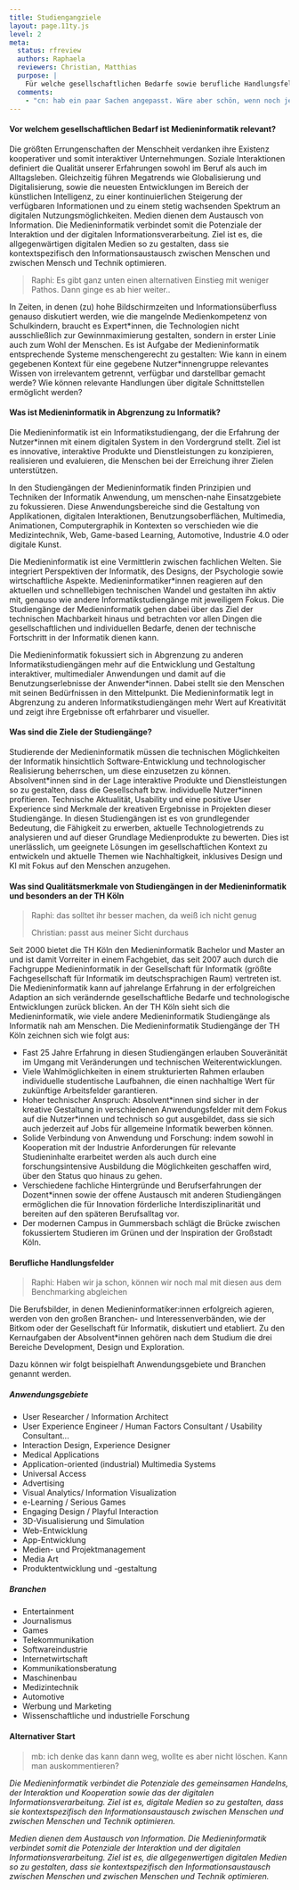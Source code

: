 ```yaml
---
title: Studiengangziele
layout: page.11ty.js
level: 2
meta:
  status: rfreview
  authors: Raphaela
  reviewers: Christian, Matthias
  purpose: | 
    Für welche gesellschaftlichen Bedarfe sowie berufliche Handlungsfelder qualifiziert der Studiengang (Studiengangziele)?
  comments:
    - "cn: hab ein paar Sachen angepasst. Wäre aber schön, wenn noch jemand drüber lesen könnte."
---
```




#### Vor welchem gesellschaftlichen Bedarf ist Medieninformatik relevant?

Die größten Errungenschaften der Menschheit verdanken ihre Existenz kooperativer und somit interaktiver Unternehmungen. Soziale Interaktionen definiert die Qualität unserer Erfahrungen sowohl im Beruf als auch im Alltagsleben. Gleichzeitig führen Megatrends wie Globalisierung und Digitalisierung, sowie die neuesten Entwicklungen im Bereich der künstlichen Intelligenz, zu einer kontinuierlichen Steigerung der verfügbaren Informationen und zu einem stetig wachsenden Spektrum an digitalen Nutzungsmöglichkeiten.
Medien dienen dem Austausch von Information. Die Medieninformatik verbindet somit die Potenziale der Interaktion und der digitalen Informationsverarbeitung. Ziel ist es, die allgegenwärtigen digitalen Medien so zu gestalten, dass sie kontextspezifisch den Informationsaustausch zwischen Menschen und zwischen Mensch und Technik optimieren.

> Raphi: Es gibt ganz unten einen alternativen Einstieg mit weniger Pathos. Dann ginge es ab hier weiter..

In Zeiten, in denen (zu) hohe Bildschirmzeiten und Informationsüberfluss genauso diskutiert werden, wie die mangelnde Medienkompetenz von Schulkindern, braucht es Expert\*innen, die Technologien nicht ausschließlich zur Gewinnmaximierung gestalten, sondern in erster Linie auch zum Wohl der Menschen. Es ist Aufgabe der Medieninformatik entsprechende Systeme menschengerecht zu gestalten: Wie kann in einem gegebenen Kontext für eine gegebene Nutzer\*innengruppe relevantes Wissen von irrelevantem getrennt, verfügbar und darstellbar gemacht werde? Wie können relevante Handlungen über digitale Schnittstellen ermöglicht werden?

#### Was ist Medieninformatik in Abgrenzung zu Informatik?

Die Medieninformatik ist ein Informatikstudiengang, der die Erfahrung der Nutzer\*innen mit einem digitalen System in den Vordergrund stellt. Ziel ist es innovative, interaktive Produkte und Dienstleistungen zu konzipieren, realisieren und evaluieren, die Menschen bei der Erreichung ihrer Zielen unterstützen.

In den Studiengängen der Medieninformatik finden Prinzipien und Techniken der Informatik Anwendung, um menschen-nahe Einsatzgebiete zu fokussieren. Diese Anwendungsbereiche sind die Gestaltung von Applikationen, digitalen Interaktionen, Benutzungsoberflächen, Multimedia, Animationen, Computergraphik in Kontexten so verschieden wie die Medizintechnik, Web, Game-based Learning, Automotive, Industrie 4.0 oder digitale Kunst.

Die Medieninformatik ist eine Vermittlerin zwischen fachlichen Welten. Sie integriert Perspektiven der Informatik, des Designs, der Psychologie sowie wirtschaftliche Aspekte. Medieninformatiker\*innen reagieren auf den aktuellen und schnelllebigen technischen Wandel und gestalten ihn aktiv mit, genauso wie andere Informatikstudiengänge mit jeweiligem Fokus. Die Studiengänge der Medieninformatik gehen dabei über das Ziel der technischen Machbarkeit hinaus und betrachten vor allen Dingen die gesellschaftlichen und individuellen Bedarfe, denen der technische Fortschritt in der Informatik dienen kann.

Die Medieninformatik fokussiert sich in Abgrenzung zu anderen Informatikstudiengängen mehr auf die Entwicklung und Gestaltung interaktiver, multimedialer Anwendungen und damit auf die Benutzungserlebnisse der Anwender\*innen. Dabei stellt sie den Menschen mit seinen Bedürfnissen in den Mittelpunkt. Die Medieninformatik legt in Abgrenzung zu anderen Informatikstudiengängen mehr Wert auf Kreativität und zeigt ihre Ergebnisse oft erfahrbarer und visueller.

#### Was sind die Ziele der Studiengänge?

Studierende der Medieninformatik müssen die technischen Möglichkeiten der Informatik hinsichtlich Software-Entwicklung und technologischer Realisierung beherrschen, um diese einzusetzen zu können. Absolvent\*innen sind in der Lage interaktive Produkte und Dienstleistungen so zu gestalten, dass die Gesellschaft bzw. individuelle Nutzer\*innen profitieren. Technische Aktualität, Usability und eine positive User Experience sind Merkmale der kreativen Ergebnisse in Projekten dieser Studiengänge. In diesen Studiengängen ist es von grundlegender Bedeutung, die Fähigkeit zu erwerben, aktuelle Technologietrends zu analysieren und auf dieser Grundlage Medienprodukte zu bewerten. Dies ist unerlässlich, um geeignete Lösungen im gesellschaftlichen Kontext zu entwickeln und aktuelle Themen wie Nachhaltigkeit, inklusives Design und KI mit Fokus auf den Menschen anzugehen.

#### Was sind Qualitätsmerkmale von Studiengängen in der Medieninformatik und besonders an der TH Köln

> Raphi: das solltet ihr besser machen, da weiß ich nicht genug
> 
> Christian: passt aus meiner Sicht durchaus 

Seit 2000 bietet die TH Köln den Medieninformatik Bachelor und Master an und ist damit Vorreiter in einem Fachgebiet, das seit 2007 auch durch die Fachgruppe Medieninformatik in der Gesellschaft für Informatik (größte Fachgesellschaft für Informatik im deutschsprachigen Raum) vertreten ist. Die Medieninformatik kann auf jahrelange Erfahrung in der erfolgreichen Adaption an sich verändernde gesellschaftliche Bedarfe und technologische Entwicklungen zurück blicken. An der TH Köln sieht sich die Medieninformatik, wie viele andere Medieninformatik Studiengänge als Informatik nah am Menschen. Die Medieninformatik Studiengänge der TH Köln zeichnen sich wie folgt aus:

- Fast 25 Jahre Erfahrung in diesen Studiengängen erlauben Souveränität im Umgang mit Veränderungen und technischen Weiterentwicklungen.
- Viele Wahlmöglichkeiten in einem strukturierten Rahmen erlauben individuelle studentische Laufbahnen, die einen nachhaltige Wert für zukünftige Arbeitsfelder garantieren.
- Hoher technischer Anspruch: Absolvent\*innen sind sicher in der kreative Gestaltung in verschiedenen Anwendungsfelder mit dem Fokus auf die Nutzer\*innen und technisch so gut ausgebildet, dass sie sich auch jederzeit auf Jobs für allgemeine Informatik bewerben können.
- Solide Verbindung von Anwendung und Forschung: indem sowohl in Kooperation mit der Industrie Anforderungen für relevante Studieninhalte erarbeitet werden als auch durch eine forschungsintensive Ausbildung die Möglichkeiten geschaffen wird, über den Status quo hinaus zu gehen.
- Verschiedene fachliche Hintergründe und Berufserfahrungen der Dozent\*innen sowie der offene Austausch mit anderen Studiengängen ermöglichen die für Innovation förderliche Interdisziplinarität und bereiten auf den späteren Berufsalltag vor.
- Der modernen Campus in Gummersbach schlägt die Brücke zwischen fokussiertem Studieren im Grünen und der Inspiration der Großstadt Köln.

#### Berufliche Handlungsfelder

> Raphi: Haben wir ja schon, können wir noch mal mit diesen aus dem Benchmarking abgleichen

Die Berufsbilder, in denen Medieninformatiker:innen erfolgreich agieren, werden von den großen Branchen- und Interessenverbänden, wie der Bitkom oder der Gesellschaft für Informatik, diskutiert und etabliert. Zu den Kernaufgaben der Absolvent\*innen gehören nach dem Studium die drei Bereiche Development, Design und Exploration.

Dazu können wir folgt beispielhaft Anwendungsgebiete und Branchen genannt werden.

##### Anwendungsgebiete

- User Researcher / Information Architect
- User Experience Engineer / Human Factors Consultant / Usability Consultant...
- Interaction Design, Experience Designer
- Medical Applications
- Application-oriented (industrial) Multimedia Systems
- Universal Access
- Advertising
- Visual Analytics/ Information Visualization
- e-Learning / Serious Games
- Engaging Design / Playful Interaction
- 3D-Visualisierung und Simulation
- Web-Entwicklung
- App-Entwicklung
- Medien- und Projektmanagement
- Media Art
- Produktentwicklung und -gestaltung

##### Branchen

- Entertainment
- Journalismus
- Games
- Telekommunikation
- Softwareindustrie
- Internetwirtschaft
- Kommunikationsberatung
- Maschinenbau
- Medizintechnik
- Automotive
- Werbung und Marketing
- Wissenschaftliche und industrielle Forschung

#### Alternativer Start

> mb: ich denke das kann dann weg, wollte es aber nicht löschen. Kann man auskommentieren?

*Die Medieninformatik verbindet die Potenziale des gemeinsamen Handelns, der Interaktion und Kooperation sowie das der digitalen Informationsverarbeitung. Ziel ist es, digitale Medien so zu gestalten, dass sie kontextspezifisch den Informationsaustausch zwischen Menschen und zwischen Menschen und Technik optimieren.*

*Medien dienen dem Austausch von Information. Die Medieninformatik verbindet somit die Potenziale der Interaktion und der digitalen Informationsverarbeitung. Ziel ist es, die allgegenwertigen digitalen Medien so zu gestalten, dass sie kontextspezifisch den Informationsaustausch zwischen Menschen und zwischen Menschen und Technik optimieren.*
